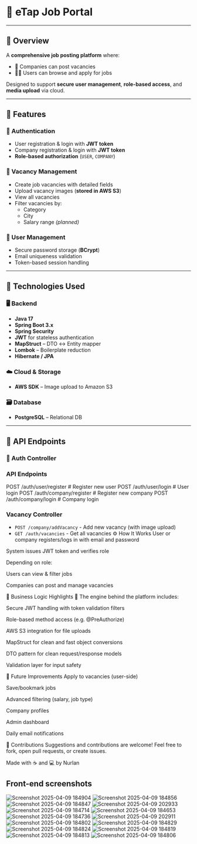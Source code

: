 # 💼 eTap Job Portal

---

## 📖 Overview

A **comprehensive job posting platform** where:

- 🏢 Companies can post vacancies  
- 🙋‍♂️ Users can browse and apply for jobs

Designed to support **secure user management**, **role-based access**, and **media upload** via cloud.

---

## 🌟 Features

### 🔐 Authentication
- User registration & login with **JWT token**
- Company registration & login with **JWT token**
- **Role-based authorization** (`USER`, `COMPANY`)

### 📄 Vacancy Management
- Create job vacancies with detailed fields  
- Upload vacancy images (**stored in AWS S3**)  
- View all vacancies  
- Filter vacancies by:
  - Category
  - City
  - Salary range *(planned)*

### 👤 User Management
- Secure password storage (**BCrypt**)  
- Email uniqueness validation  
- Token-based session handling  

---

## 🧰 Technologies Used

### 🖥️ Backend
- **Java 17**
- **Spring Boot 3.x**
- **Spring Security**
- **JWT** for stateless authentication  
- **MapStruct** – DTO ↔ Entity mapper  
- **Lombok** – Boilerplate reduction  
- **Hibernate / JPA**

### ☁️ Cloud & Storage
- **AWS SDK** – Image upload to Amazon S3  

### 🗃️ Database
- **PostgreSQL** – Relational DB  

---

## 🔌 API Endpoints

### 🛂 Auth Controller



### API Endpoints
POST /auth/user/register       # Register new user
POST /auth/user/login          # User login
POST /auth/company/register    # Register new company
POST /auth/company/login       # Company login

### Vacancy Controller
- `POST /company/addVacancy` - Add new vacancy (with image upload)
- `GET /auth/vacancies` - Get all vacancies
⚙️ How It Works
User or company registers/logs in with email and password

System issues JWT token and verifies role

Depending on role:

Users can view & filter jobs

Companies can post and manage vacancies

🧠 Business Logic Highlights
🚀 The engine behind the platform includes:

Secure JWT handling with token validation filters

Role-based method access (e.g. @PreAuthorize)

AWS S3 integration for file uploads

MapStruct for clean and fast object conversions

DTO pattern for clean request/response models

Validation layer for input safety

🚀 Future Improvements
Apply to vacancies (user-side)

Save/bookmark jobs

Advanced filtering (salary, job type)

Company profiles

Admin dashboard

Daily email notifications

🤝 Contributions
Suggestions and contributions are welcome!
Feel free to fork, open pull requests, or create issues.

Made with ☕ and 💻 by Nurlan

## Front-end screenshots
![Screenshot 2025-04-09 184904](https://github.com/user-attachments/assets/2fcf020a-3940-433a-bd4b-1b9f04f4ea8a)
![Screenshot 2025-04-09 184856](https://github.com/user-attachments/assets/20c8c6ec-f6e5-4240-af21-2e194c691759)
![Screenshot 2025-04-09 184847](https://github.com/user-attachments/assets/c9c59280-c775-4582-b875-ad6dfca8ffc7)
![Screenshot 2025-04-09 202933](https://github.com/user-attachments/assets/60dda17d-d641-4f62-af4c-3fcfa2b78e6d)
![Screenshot 2025-04-09 184714](https://github.com/user-attachments/assets/115da753-4633-4dac-b1f0-325ba83e890f)
![Screenshot 2025-04-09 184653](https://github.com/user-attachments/assets/33562d2e-c57c-4f5a-87b1-e2516221c834)
![Screenshot 2025-04-09 184736](https://github.com/user-attachments/assets/5eacf93e-8220-4416-b3ff-d4ccace17e51)
![Screenshot 2025-04-09 202911](https://github.com/user-attachments/assets/891b68b2-8618-4d82-9733-7a3efc775ab2)
![Screenshot 2025-04-09 184802](https://github.com/user-attachments/assets/ce1019eb-675e-4544-b768-120608add4da)
![Screenshot 2025-04-09 184829](https://github.com/user-attachments/assets/a8325301-2ead-4449-9036-289c7d342531)
![Screenshot 2025-04-09 184824](https://github.com/user-attachments/assets/d2f15e1a-4c4d-4480-a385-e8cf4ba668ce)
![Screenshot 2025-04-09 184819](https://github.com/user-attachments/assets/cf05ed62-361e-4170-b57d-cac1aade25e3)
![Screenshot 2025-04-09 184813](https://github.com/user-attachments/assets/2397d3ca-8f28-4510-8986-b12df1cfcd8f)
![Screenshot 2025-04-09 184806](https://github.com/user-attachments/assets/439e8163-ee0a-4ad3-8156-ba3196b06ea6)

```http
